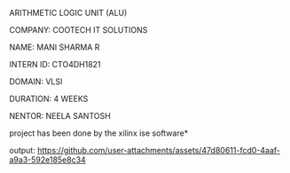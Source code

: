 ARITHMETIC LOGIC UNIT (ALU)

COMPANY: COOTECH IT SOLUTIONS

NAME: MANI SHARMA R

INTERN ID: CTO4DH1821

DOMAIN: VLSI

DURATION: 4 WEEKS

NENTOR: NEELA SANTOSH

project has been done by the xilinx ise software*

output: https://github.com/user-attachments/assets/47d80611-fcd0-4aaf-a9a3-592e185e8c34
